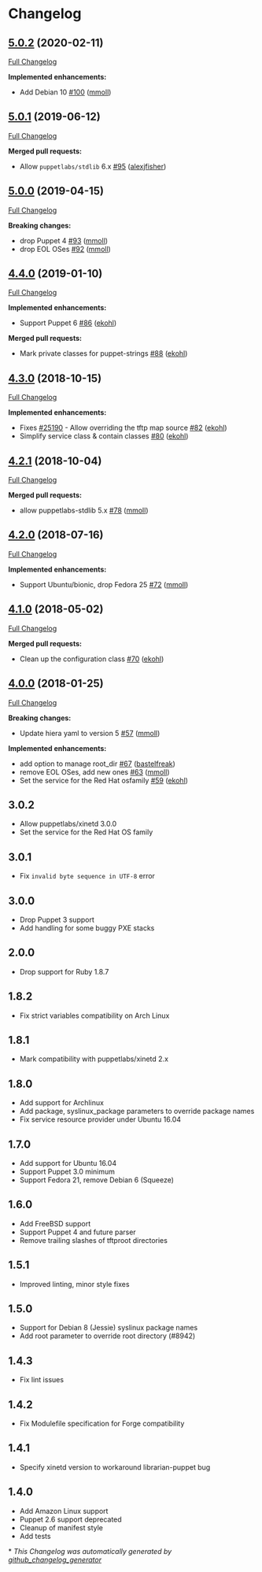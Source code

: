 # Changelog

## [5.0.2](https://github.com/theforeman/puppet-tftp/tree/5.0.2) (2020-02-11)

[Full Changelog](https://github.com/theforeman/puppet-tftp/compare/5.0.1...5.0.2)

**Implemented enhancements:**

- Add Debian 10 [\#100](https://github.com/theforeman/puppet-tftp/pull/100) ([mmoll](https://github.com/mmoll))

## [5.0.1](https://github.com/theforeman/puppet-tftp/tree/5.0.1) (2019-06-12)

[Full Changelog](https://github.com/theforeman/puppet-tftp/compare/5.0.0...5.0.1)

**Merged pull requests:**

- Allow `puppetlabs/stdlib` 6.x [\#95](https://github.com/theforeman/puppet-tftp/pull/95) ([alexjfisher](https://github.com/alexjfisher))

## [5.0.0](https://github.com/theforeman/puppet-tftp/tree/5.0.0) (2019-04-15)

[Full Changelog](https://github.com/theforeman/puppet-tftp/compare/4.4.0...5.0.0)

**Breaking changes:**

- drop Puppet 4 [\#93](https://github.com/theforeman/puppet-tftp/pull/93) ([mmoll](https://github.com/mmoll))
- drop EOL OSes [\#92](https://github.com/theforeman/puppet-tftp/pull/92) ([mmoll](https://github.com/mmoll))

## [4.4.0](https://github.com/theforeman/puppet-tftp/tree/4.4.0) (2019-01-10)

[Full Changelog](https://github.com/theforeman/puppet-tftp/compare/4.3.0...4.4.0)

**Implemented enhancements:**

- Support Puppet 6 [\#86](https://github.com/theforeman/puppet-tftp/pull/86) ([ekohl](https://github.com/ekohl))

**Merged pull requests:**

- Mark private classes for puppet-strings [\#88](https://github.com/theforeman/puppet-tftp/pull/88) ([ekohl](https://github.com/ekohl))

## [4.3.0](https://github.com/theforeman/puppet-tftp/tree/4.3.0) (2018-10-15)

[Full Changelog](https://github.com/theforeman/puppet-tftp/compare/4.2.1...4.3.0)

**Implemented enhancements:**

- Fixes [\#25190](https://projects.theforeman.org/issues/25190) - Allow overriding the tftp map source [\#82](https://github.com/theforeman/puppet-tftp/pull/82) ([ekohl](https://github.com/ekohl))
- Simplify service class & contain classes [\#80](https://github.com/theforeman/puppet-tftp/pull/80) ([ekohl](https://github.com/ekohl))

## [4.2.1](https://github.com/theforeman/puppet-tftp/tree/4.2.1) (2018-10-04)

[Full Changelog](https://github.com/theforeman/puppet-tftp/compare/4.2.0...4.2.1)

**Merged pull requests:**

- allow puppetlabs-stdlib 5.x [\#78](https://github.com/theforeman/puppet-tftp/pull/78) ([mmoll](https://github.com/mmoll))

## [4.2.0](https://github.com/theforeman/puppet-tftp/tree/4.2.0) (2018-07-16)

[Full Changelog](https://github.com/theforeman/puppet-tftp/compare/4.1.0...4.2.0)

**Implemented enhancements:**

- Support Ubuntu/bionic, drop Fedora 25 [\#72](https://github.com/theforeman/puppet-tftp/pull/72) ([mmoll](https://github.com/mmoll))

## [4.1.0](https://github.com/theforeman/puppet-tftp/tree/4.1.0) (2018-05-02)

[Full Changelog](https://github.com/theforeman/puppet-tftp/compare/4.0.0...4.1.0)

**Merged pull requests:**

- Clean up the configuration class [\#70](https://github.com/theforeman/puppet-tftp/pull/70) ([ekohl](https://github.com/ekohl))

## [4.0.0](https://github.com/theforeman/puppet-tftp/tree/4.0.0) (2018-01-25)

[Full Changelog](https://github.com/theforeman/puppet-tftp/compare/3.0.2...4.0.0)

**Breaking changes:**

- Update hiera yaml to version 5 [\#57](https://github.com/theforeman/puppet-tftp/pull/57) ([mmoll](https://github.com/mmoll))

**Implemented enhancements:**

- add option to manage root\_dir [\#67](https://github.com/theforeman/puppet-tftp/pull/67) ([bastelfreak](https://github.com/bastelfreak))
- remove EOL OSes, add new ones [\#63](https://github.com/theforeman/puppet-tftp/pull/63) ([mmoll](https://github.com/mmoll))
- Set the service for the Red Hat osfamily [\#59](https://github.com/theforeman/puppet-tftp/pull/59) ([ekohl](https://github.com/ekohl))

## 3.0.2
* Allow puppetlabs/xinetd 3.0.0
* Set the service for the Red Hat OS family

## 3.0.1
* Fix `invalid byte sequence in UTF-8` error

## 3.0.0
* Drop Puppet 3 support
* Add handling for some buggy PXE stacks

## 2.0.0
* Drop support for Ruby 1.8.7

## 1.8.2
* Fix strict variables compatibility on Arch Linux

## 1.8.1
* Mark compatibility with puppetlabs/xinetd 2.x

## 1.8.0
* Add support for Archlinux
* Add package, syslinux_package parameters to override package names
* Fix service resource provider under Ubuntu 16.04

## 1.7.0
* Add support for Ubuntu 16.04
* Support Puppet 3.0 minimum
* Support Fedora 21, remove Debian 6 (Squeeze)

## 1.6.0
* Add FreeBSD support
* Support Puppet 4 and future parser
* Remove trailing slashes of tftproot directories

## 1.5.1
* Improved linting, minor style fixes

## 1.5.0
* Support for Debian 8 (Jessie) syslinux package names
* Add root parameter to override root directory (#8942)

## 1.4.3
* Fix lint issues

## 1.4.2
* Fix Modulefile specification for Forge compatibility

## 1.4.1
* Specify xinetd version to workaround librarian-puppet bug

## 1.4.0
* Add Amazon Linux support
* Puppet 2.6 support deprecated
* Cleanup of manifest style
* Add tests


\* *This Changelog was automatically generated by [github_changelog_generator](https://github.com/github-changelog-generator/github-changelog-generator)*
